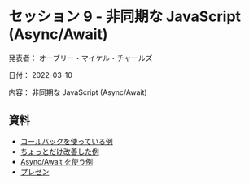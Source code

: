# セッション 9 - 非同期な JavaScript (Async/Await)

発表者： オーブリー・マイケル・チャールズ

日付： 2022-03-10

内容： 非同期な JavaScript (Async/Await)

## 資料

- [コールバックを使っている例](https://github.com/s2-co-ltd/benkyoukai/tree/main/sessions/2022-03-10/001_callback)
- [ちょっとだけ改善した例](https://github.com/s2-co-ltd/benkyoukai/tree/main/sessions/2022-03-10/002_kaizen)
- [Async/Await を使う例](https://github.com/s2-co-ltd/benkyoukai/tree/main/sessions/2022-03-10/003_async-await)
- [プレゼン](https://docs.google.com/presentation/d/1t4L3pxR2Qo2Mj_ZEK1J5r131HKJlJk9ZmbqGiutUVC4/edit?usp=sharing)
